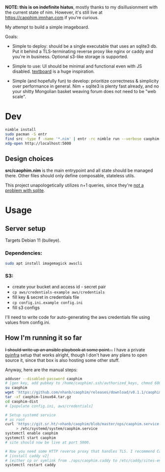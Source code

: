 **NOTE: this is on indefinite hiatus**, mostly thanks to my disillusionment
with the current state of nim. However, it's still live at
https://caophim.imnhan.com if you're curious.

My attempt to build a simple imageboard.

Goals:

- Simple to deploy: should be a single executable that uses an sqlite3 db. Put
  it behind a TLS-terminating reverse proxy like nginx or caddy and you're in
  business. Optional s3-like storage is supported.

- Simple to use: UI should be minimal and functional even with JS disabled.
  [textboard](http://textboard.org/) is a huge inspiration.

- Simple (and hopefully fun) to develop: prioritize correctness & simplicity
  over performance in general. Nim + sqlite3 is plenty fast already, and no
  your shitty Mongolian basket weaving forum does not need to be "web scale".

# Dev

```sh
nimble install
sudo pacman -S entr
find src -type f -name '*.nim' | entr -rc nimble run --verbose caophim
xdg-open http://localhost:5000
```

## Design choices

**src/caophim.nim** is the main entrypoint and all state should be managed
there. Other files should only define composable, stateless utils.

This project unapologetically utilizes n+1 queries, since they're [not a
problem with sqlite](https://www.sqlite.org/np1queryprob.html).

# Usage

## Server setup

Targets Debian 11 (bulleye).

### Dependencies:

```sh
sudo apt install imagemagick awscli
```

### S3:

- create your bucket and access id - secret pair
- `cp aws/credentials-example aws/credentials`
- fill key & secret in credentials file
- `cp config.ini.example config.ini`
- fill s3 configs

I'll need to write code for auto-generating the aws credentials file using
values from config.ini.

## How I'm running it so far

~~I should write up an ansible playbook at some point...~~
I have a private [pyinfra](https://pyinfra.com/) setup that works alright,
though I don't have any plans to open source it, since that box is also hosting
some other stuff.

Anyway, here are the manual steps:

```sh
adduser --disabled-password caophim
# [gen key, add pubkey to /home/caophim/.ssh/authorized_keys, chmod 600]
su caophim
wget 'https://github.com/nhanb/caophim/releases/download/v0.1.1/caophim-linux64.tar.gz'
tar -xf caophim-linux64.tar.gz
cd caophim-dist
# [populate config.ini, aws/credentials]

# Setup systemd service
# as root
curl 'https://git.sr.ht/~nhanb/caophim/blob/master/ops/caophim.service' \
     > /etc/systemd/system/caophim.service
systemctl enable caophim
systemctl start caophim
# site should now be live at port 5000.

# Now you need some HTTP reverse proxy that handles TLS. I recommend Caddy:
# [install caddy v2]
# [either cp or symlink from ./ops/caophim.caddy to /etc/caddy/sites-enabled/caophim]
systemctl restart caddy
